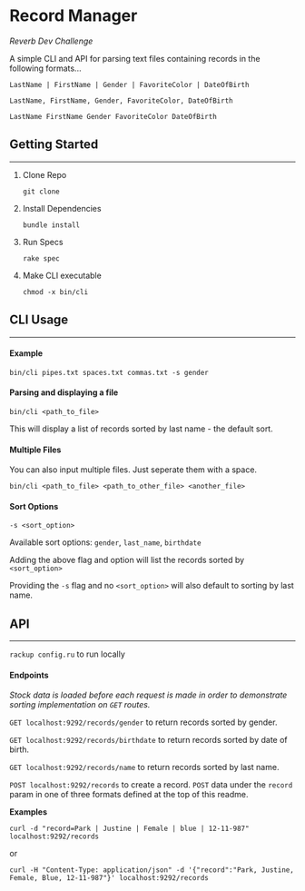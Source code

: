 Record Manager
================

_Reverb Dev Challenge_

A simple CLI and API for parsing text files containing records in the following formats...

`LastName | FirstName | Gender | FavoriteColor | DateOfBirth`

`LastName, FirstName, Gender, FavoriteColor, DateOfBirth`

`LastName FirstName Gender FavoriteColor DateOfBirth`

## Getting Started
___

1. Clone Repo
	
	`git clone`

2. Install Dependencies	
	
	`bundle install`
	
3. Run Specs
	
	`rake spec`

4. Make CLI executable
	
	`chmod -x bin/cli`

## CLI Usage
___

#### Example

`bin/cli pipes.txt spaces.txt commas.txt -s gender`

#### Parsing and displaying a file

`bin/cli <path_to_file>`

This will display a list of records sorted by last name - the default sort.

#### Multiple Files

You can also input multiple files. Just seperate them with a space.

`bin/cli <path_to_file> <path_to_other_file> <another_file>`

#### Sort Options

`-s <sort_option>`

Available sort options: `gender`, `last_name`, `birthdate`

Adding the above flag and option will list the records sorted by `<sort_option>`

Providing the `-s` flag and no `<sort_option>` will also default to sorting by last name.

## API 
___

`rackup config.ru` to run locally

#### Endpoints

_Stock data is loaded before each request is made in order to demonstrate sorting implementation on `GET` routes._

`GET localhost:9292/records/gender` to return records sorted by gender.

`GET localhost:9292/records/birthdate` to return records sorted by date of birth.

`GET localhost:9292/records/name` to return records sorted by last name.
 
`POST localhost:9292/records` to create a record. `POST` data under the `record` param in one of three formats defined at the top of this readme.

__Examples__

`curl -d "record=Park | Justine | Female | blue | 12-11-987" localhost:9292/records`

or

`curl -H "Content-Type: application/json" -d '{"record":"Park, Justine, Female, Blue, 12-11-987"}' localhost:9292/records`


